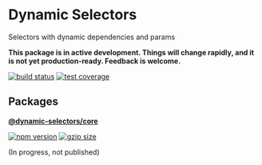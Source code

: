 # Dynamic Selectors

Selectors with dynamic dependencies and params

**This package is in active development. Things will change rapidly, and it is not yet production-ready. Feedback is welcome.**

[![build status](https://img.shields.io/travis/com/spautz/dynamic-selectors/master.svg)](https://travis-ci.com/spautz/dynamic-selectors/branches)
[![test coverage](https://img.shields.io/coveralls/github/spautz/dynamic-selectors/master.svg)](https://coveralls.io/github/spautz/dynamic-selectors?branch=master)

## Packages

**[@dynamic-selectors/core](./packages/core/)**

[![npm version](https://img.shields.io/npm/v/@dynamic-selectors/core/latest.svg)](https://www.npmjs.com/package/@dynamic-selectors/core)
[![gzip size](https://img.shields.io/bundlephobia/minzip/@dynamic-selectors/core)](https://bundlephobia.com/result?p=@dynamic-selectors/core@latest)

(In progress, not published)
